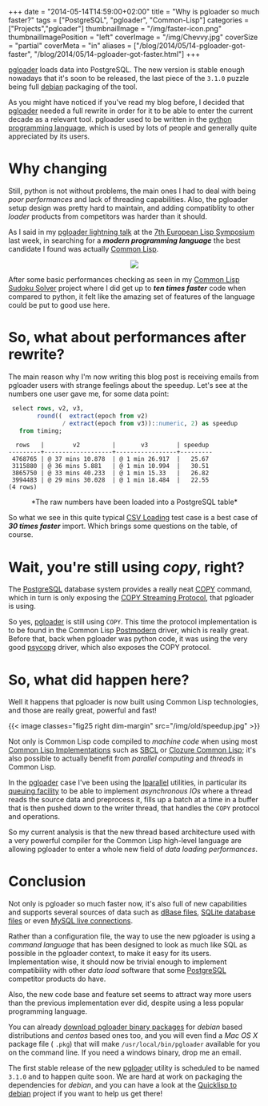 +++
date = "2014-05-14T14:59:00+02:00"
title = "Why is pgloader so much faster?"
tags = ["PostgreSQL", "pgloader", "Common-Lisp"]
categories = ["Projects","pgloader"]
thumbnailImage = "/img/faster-icon.png"
thumbnailImagePosition = "left"
coverImage = "/img/Chevvy.jpg"
coverSize = "partial"
coverMeta = "in"
aliases = ["/blog/2014/05/14-pgloader-got-faster",
           "/blog/2014/05/14-pgloader-got-faster.html"]
+++

[pgloader](http://pgloader.io/) loads data into PostgreSQL. The new version is stable enough
nowadays that it's soon to be released, the last piece of the 
`3.1.0` puzzle
being full 
[debian](https://www.debian.org/) packaging of the tool.

<!--more-->

As you might have noticed if you've read my blog before, I decided
that [pgloader](http://pgloader.io/) needed a full rewrite in order for it
to be able to enter the current decade as a relevant tool. pgloader used to
be written in the [python programming language](https://www.python.org/),
which is used by lots of people and generally quite appreciated by its
users.

<!--toc-->

# Why changing

Still, python is not without problems, the main ones I had to deal with
being 
*poor performances* and lack of threading capabilities. Also, the
pgloader setup design was pretty hard to maintain, and adding compatiblity
to other 
*loader* products from competitors was harder than it should.

As I said in my 
[pgloader lightning talk](http://tapoueh.org/confs/2014/05/05-ELS-2014) at the 
[7th European Lisp Symposium](http://www.european-lisp-symposium.org/)
last week, in searching for a 
***modern programming language*** the best candidate
I found was actually 
[Common Lisp](http://en.wikipedia.org/wiki/Common_Lisp).

<center>
<div class="figure dim-margin">
  <a href="/images/confs/ELS_2014_pgloader.pdf">
    <img src="/img/old/ELS_2014_pgloader.png">
  </a>
</div>
</center>

After some basic performances checking as seen in my
[Common Lisp Sudoku Solver](https://github.com/dimitri/sudoku) project where I did get up to 
***ten times faster***
code when compared to python, it felt like the amazing set of features of
the language could be put to good use here.


# So, what about performances after rewrite?

The main reason why I'm now writing this blog post is receiving emails from
pgloader users with strange feelings about the speedup. Let's see at the
numbers one user gave me, for some data point:

~~~ sql
 select rows, v2, v3,
        round((  extract(epoch from v2)
               / extract(epoch from v3))::numeric, 2) as speedup
   from timing;
~~~
~~~ psql
  rows   |        v2         |       v3        | speedup 
---------+-------------------+-----------------+---------
 4768765 | @ 37 mins 10.878  | @ 1 min 26.917  |   25.67
 3115880 | @ 36 mins 5.881   | @ 1 min 10.994  |   30.51
 3865750 | @ 33 mins 40.233  | @ 1 min 15.33   |   26.82
 3994483 | @ 29 mins 30.028  | @ 1 min 18.484  |   22.55
(4 rows)
~~~


<center>*The raw numbers have been loaded into a PostgreSQL table*</center>

So what we see in this quite typical 
[CSV Loading](http://pgloader.io/howto/csv.html) test case is a best case of
***30 times faster*** import. Which brings some questions on the table, of course.


# Wait, you're still using *copy*, right?

The 
[PostgreSQL](http://www.postgresql.org/docs/9.3/interactive/index.html) database system provides a really neat 
[COPY](http://www.postgresql.org/docs/9.3/interactive/sql-copy.html) command, which in
turn is only exposing the 
[COPY Streaming Protocol](http://www.postgresql.org/docs/9.3/static/protocol-flow.html#PROTOCOL-COPY), that pgloader is using.

So yes, 
[pgloader](http://pgloader.io/) is still using 
`COPY`. This time the protocol implementation
is to be found in the Common Lisp 
[Postmodern](http://marijnhaverbeke.nl/postmodern/) driver, which is really great.
Before that, back when pgloader was python code, it was using the very good
[psycopg](http://initd.org/psycopg/) driver, which also exposes the COPY protocol.


# So, what did happen here?

Well it happens that pgloader is now built using Common Lisp technologies,
and those are really great, powerful and fast!

{{< image classes="fig25 right dim-margin" src="/img/old/speedup.jpg" >}}

Not only is Common Lisp code compiled to 
*machine code* when using most
[Common Lisp Implementations](http://cliki.net/Common%20Lisp%20implementation) such as 
[SBCL](http://sbcl.org/) or 
[Clozure Common Lisp](http://ccl.clozure.com/); it's also
possible to actually benefit from 
*parallel computing* and 
*threads* in Common
Lisp.

In the 
[pgloader](http://pgloader.io/) case I've been using the 
[lparallel](http://lparallel.org/) utilities, in particular
its 
[queuing facility](http://lparallel.org/api/queues/) to be able to implement 
*asynchronous IOs* where a thread
reads the source data and preprocess it, fills up a batch at a time in a
buffer that is then pushed down to the writer thread, that handles the 
`COPY`
protocol and operations.

So my current analysis is that the new thread based architecture used with a
very powerful compiler for the Common Lisp high-level language are allowing
pgloader to enter a whole new field of 
*data loading performances*.


# Conclusion

Not only is pgloader so much faster now, it's also full of new capabilities
and supports several sources of data such as 
[dBase files](http://pgloader.io/howto/dBase.html),
[SQLite database files](http://pgloader.io/howto/sqlite.html) or even 
[MySQL live connections](http://pgloader.io/howto/mysql.html).

Rather than a configuration file, the way to use the new pgloader is using a
*command language* that has been designed to look as much like SQL as possible
in the pgloader context, to make it easy for its users. Implementation wise,
it should now be trivial enough to implement compatibility with other 
*data
load* software that some 
[PostgreSQL](http://www.postgresql.org/) competitor products do have.

Also, the new code base and feature set seems to attract way more users than
the previous implementation ever did, despite using a less popular
programming language.

You can already 
[download pgloader binary packages](http://pgloader.io/download.html) for 
*debian* based
distributions and 
*centos* based ones too, and you will even find a 
*Mac OS X*
package file (
`.pkg`) that will make 
`/usr/local/bin/pgloader` available for you
on the command line. If you need a windows binary, drop me an email.

The first stable release of the new 
[pgloader](http://pgloader.io/) utility is scheduled to be
named 
`3.1.0` and to happen quite soon. We are hard at work on packaging the
dependencies for 
*debian*, and you can have a look at the 
[Quicklisp to debian](https://github.com/dimitri/ql-to-deb)
project if you want to help us get there!

